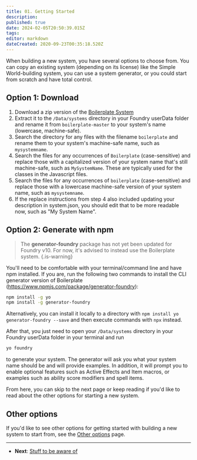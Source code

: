 ```yaml
---
title: 01. Getting Started
description: 
published: true
date: 2024-02-05T20:50:39.015Z
tags: 
editor: markdown
dateCreated: 2020-09-23T00:35:18.520Z
---
```


When building a new system, you have several options to choose from. You can copy an existing system (depending on its license) like the Simple World-building system, you can use a system generator, or you could start from scratch and have total control.

## Option 1: Download

1. Download a zip version of the [Boilerplate System](https://gitlab.com/asacolips-projects/foundry-mods/boilerplate/-/archive/master/boilerplate-master.zip)
2. Extract it to the `/Data/systems` directory in your Foundry userData folder and rename it from `boilerplate-master` to your system's name (lowercase, machine-safe).
3. Search the directory for any files with the filename `boilerplate` and rename them to your system's machine-safe name, such as `mysystemname`.
4. Search the files for any occurrences of `Boilerplate` (case-sensitive) and replace those with a capitalized version of your system name that's still machine-safe, such as `MySystemName`. These are typically used for the classes in the Javascript files.
5. Search the files for any occurrences of `boilerplate` (case-sensitive) and replace those with a lowercase machine-safe version of your system name, such as `mysystemname`.
6. If the replace instructions from step 4 also included updating your description in system.json, you should edit that to be more readable now, such as "My System Name".

## Option 2:  Generate with npm

> The **generator-foundry** package has not yet been updated for Foundry v10. For now, it's advised to instead use the Boilerplate system.
{.is-warning}


You'll need to be comfortable with your terminal/command line and have npm installed. If you are, run the following two commands to install the CLI generator version of Boilerplate (https://www.npmjs.com/package/generator-foundry):


```bash
npm install -g yo
npm install -g generator-foundry
```

Alternatively, you can install it locally to a directory with `npm install yo generator-foundry --save` and then execute commands with `npx` instead.


After that, you just need to open your `/Data/systems` directory in your Foundry userData folder in your terminal and run


```bash
yo foundry
```

to generate your system. The generator will ask you what your system name should be and will provide examples. In addition, it will prompt you to enable optional features such as Active Effects and Item macros, or examples such as ability score modifiers and spell items.


From here, you can skip to the next page or keep reading if you'd like to read about the other options for starting a new system.

## Other options

If you'd like to see other options for getting started with building a new system to start from, see the [Other options](https://foundryvtt.wiki/en/development/guides/SD-tutorial/SD012-Other-options) page.

---

* **Next**: [Stuff to be aware of](https://foundryvtt.wiki/en/development/guides/SD-tutorial/SD02-Stuff-to-be-aware-of)